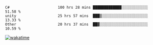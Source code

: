 <!--START_SECTION:waka-->

```text
C#                      100 hrs 28 mins █████████████░░░░░░░░░░░░   51.58 %
unity                   25 hrs 57 mins  ███▒░░░░░░░░░░░░░░░░░░░░░   13.33 %
Other                   20 hrs 37 mins  ██▓░░░░░░░░░░░░░░░░░░░░░░   10.59 %
```

<!--END_SECTION:waka-->
[![wakatime](https://wakatime.com/badge/user/6c2f442e-41b4-42e3-bc06-d5d8203ad1da.svg)](https://wakatime.com/@6c2f442e-41b4-42e3-bc06-d5d8203ad1da)
